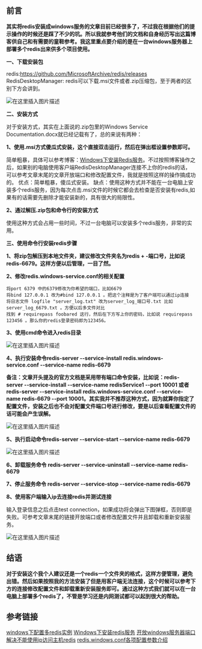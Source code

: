 ﻿## 前言

**其实将redis安装成windows服务的文章目前已经很多了，不过我在根据他们的提示操作的时候还是踩了不少的坑。所以我就参考他们的文档和自身经历写出这篇博客供自己和有需要的童鞋参考。我这里重点要介绍的是在一台windows服务器上部署多个redis出来供多个项目使用。**

 **一、下载安装包**
 
redis:https://github.com/MicrosoftArchive/redis/releases
RedisDesktopManager:
redis可以下载.msi文件或者.zip压缩包，至于两者的区别下方会讲到。

![在这里插入图片描述](https://img-blog.csdnimg.cn/20190129171308590.?x-oss-process=image/watermark,type_ZmFuZ3poZW5naGVpdGk,shadow_10,text_aHR0cHM6Ly9ibG9nLmNzZG4ubmV0L3FxXzMyNTc0NDM1,size_16,color_FFFFFF,t_70)

**二、安装方式**

对于安装方式，其实在上面说的.zip包里的Windows Service Documentation.docx就已经记载有了，总的来说有两种：

**1、使用.msi方式傻瓜式安装，这个直接双击运行，然后在弹出框设置参数即可。**

简单粗暴，具体可以参考博客：[Windows下安装Redis服务](https://www.cnblogs.com/jaign/articles/7920588.html)。不过按照博客操作之后，如果别的电脑使用客户端RedisDesktopManager连接不上你的redis的话，可以参考文章末尾的文章开放端口和修改配置文件，我就是按照这样的操作搞成功的。
优点：简单粗暴，傻瓜式安装。
缺点：使用这种方式并不能在一台电脑上安装多个redis服务，因为每次点击.msi文件的时候它都会去检查是否安装有redis,如果有的话需要先删除才能安装新的，具有很大的局限性。

**2、通过解压.zip包和命令行的安装方式**

使用这种方式会占用一些时间，不过一台电脑可以安装多个redis服务，非常的实用。

**三、使用命令行安装redis步骤**

  **1、将zip包解压到本地文件夹，建议修改文件夹名为redis + -端口号，比如说redis-6679。这样方便以后管理，一目了然。**
  
 **2、修改redis.windows-service.conf的相关配置**

    将port 6379 中的6379修改为你希望的端口，比如6679
    将bind 127.0.0.1 改为#bind 127.0.0.1 。把这个注释是为了客户端可以通过ip连接
    将日志文件 logfile "server_log.txt" 改为server_log_端口号.txt 比如server_log_6679.txt 。方便以后多文件对比
    找到 # requirepass foobared 这行，然后在下方写上你的密码，比如说 requirepass 123456 。那么你的redis登录密码即为123456。

**3、使用cmd命令进入redis目录**

![在这里插入图片描述](https://img-blog.csdnimg.cn/20190129175340154.?x-oss-process=image/watermark,type_ZmFuZ3poZW5naGVpdGk,shadow_10,text_aHR0cHM6Ly9ibG9nLmNzZG4ubmV0L3FxXzMyNTc0NDM1,size_16,color_FFFFFF,t_70)

**4、执行安装命令redis-server --service-install redis.windows-service.conf  --service-name redis-6679**

**备注：文章开头提及的官方文档是采用带有端口命令安装，比如说：redis-server --service-install --service-name redisService1 --port 10001 或者 redis-server --service-install redis.windows-service.conf --service-name redis-6679 --port 10001。其实我并不推荐这种方式，因为就算你指定了配置文件，安装之后也不会对配置文件端口号进行修改，要是以后查看配置文件的话可能会产生误解。**

![在这里插入图片描述](https://img-blog.csdnimg.cn/20190129180450612.?x-oss-process=image/watermark,type_ZmFuZ3poZW5naGVpdGk,shadow_10,text_aHR0cHM6Ly9ibG9nLmNzZG4ubmV0L3FxXzMyNTc0NDM1,size_16,color_FFFFFF,t_70)

**5、执行启动命令redis-server --service-start --service-name redis-6679**

![在这里插入图片描述](https://img-blog.csdnimg.cn/20190129184130681.?x-oss-process=image/watermark,type_ZmFuZ3poZW5naGVpdGk,shadow_10,text_aHR0cHM6Ly9ibG9nLmNzZG4ubmV0L3FxXzMyNTc0NDM1,size_16,color_FFFFFF,t_70)

**6、卸载服务命令 redis-server --service-uninstall --service-name redis-6679**

**7、停止服务命令 redis-server --service-stop --service-name redis-6679**

**8、使用客户端输入ip去连接redis并测试连接**

输入登录信息之后点击test connection，如果成功将会弹出下图弹框，否则即是失败。可参考文章末尾的链接开放端口或者修改配置文件并且卸载和重新安装服务。

![在这里插入图片描述](https://img-blog.csdnimg.cn/20190129185614683.?x-oss-process=image/watermark,type_ZmFuZ3poZW5naGVpdGk,shadow_10,text_aHR0cHM6Ly9ibG9nLmNzZG4ubmV0L3FxXzMyNTc0NDM1,size_16,color_FFFFFF,t_70)

## 结语

**对于安装这个我个人建议还是一个redis一个文件夹的格式，这样方便管理，避免出错。然后如果按照我的方法安装了但是用客户端无法连接，这个时候可以参考下方的连接修改配置文件和卸载重新安装服务即可。通过这种方式我们就可以在一台电脑上部署多个redis了，不管是学习还是内网测试都可以起到很大的帮助。**

## 参考链接

[windows下配置多redis实例](https://blog.csdn.net/tmtongming/article/details/80590079)
[Windows下安装redis服务](https://www.cnblogs.com/xuzhiwei/p/4569315.html)
[开放windows服务器端口](https://blog.csdn.net/zzq900503/article/details/11936379)
[解决不能使用ip访问主机redis](https://blog.csdn.net/sinat_34191046/article/details/82979664)
[redis.windows.conf各项配置参数介绍](https://blog.csdn.net/tian330114067/article/details/78059204)



